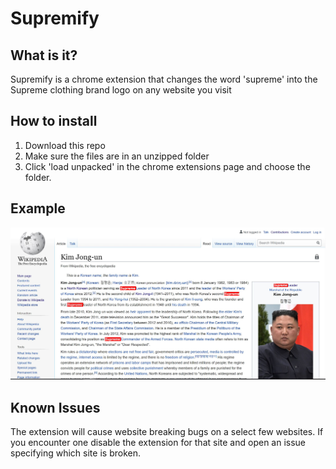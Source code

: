 # Supremify

## What is it?

Supremify is a chrome extension that changes the word 'supreme' into the Supreme clothing brand logo on any website you visit

## How to install

1. Download this repo
1. Make sure the files are in an unzipped folder
1. Click 'load unpacked' in the chrome extensions page and choose the folder.

## Example

![Kim Jong Un](supreme_wiki.jpg)

## Known Issues

The extension will cause website breaking bugs on a select few websites. If you encounter one disable the extension for that site and open an issue specifying which site is broken.
